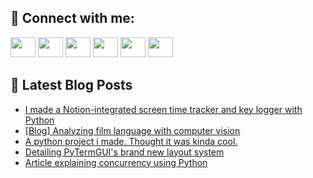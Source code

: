 ## 🔎 Connect with me:
[<img height="32" width="40" src="https://cdn.jsdelivr.net/npm/simple-icons@v5/icons/telegram.svg" />](https://t.me/bullbesh)
[<img height="32" width="40" src="https://cdn.jsdelivr.net/npm/simple-icons@v5/icons/vk.svg" />](https://vk.com/bullbesh)
[<img height="32" width="40" src="https://cdn.jsdelivr.net/npm/simple-icons@v5/icons/twitter.svg" />](https://twitter.com/bullbesh1)
[<img height="32" width="40" src="https://cdn.jsdelivr.net/npm/simple-icons@v5/icons/instagram.svg" />](https://www.instagram.com/bullbesh)
[<img height="32" width="40" src="https://cdn.jsdelivr.net/npm/simple-icons@v5/icons/reddit.svg" />](https://www.reddit.com/user/bullbesh)
[<img height="32" width="40" src="https://cdn.jsdelivr.net/npm/simple-icons@v5/icons/youtube.svg" />](https://www.youtube.com/channel/UCtfjRs6uzgq5mfm8S06WTcg)

## 📕 Latest Blog Posts
<!-- BLOG-POST-LIST:START -->
- [I made a Notion-integrated screen time tracker and key logger with Python](https://www.reddit.com/r/Python/comments/uov4n4/i_made_a_notionintegrated_screen_time_tracker_and/)
- [[Blog] Analyzing film language with computer vision](https://www.reddit.com/r/Python/comments/uotiye/blog_analyzing_film_language_with_computer_vision/)
- [A python project i made. Thought it was kinda cool.](https://www.reddit.com/r/Python/comments/uot8i8/a_python_project_i_made_thought_it_was_kinda_cool/)
- [Detailing PyTermGUI&#39;s brand new layout system](https://www.reddit.com/r/Python/comments/uot805/detailing_pytermguis_brand_new_layout_system/)
- [Article explaining concurrency using Python](https://www.reddit.com/r/Python/comments/uoryl5/article_explaining_concurrency_using_python/)
<!-- BLOG-POST-LIST:END -->
